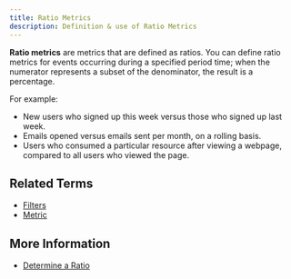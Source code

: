```yaml
---
title: Ratio Metrics 
description: Definition & use of Ratio Metrics 
---
```

**Ratio metrics** are metrics that are defined as ratios. You can define ratio metrics for events occurring during a specified period time; when the numerator represents a subset of the denominator, the result is a percentage.

For example:

- New users who signed up this week versus those who signed up last week.
- Emails opened versus emails sent per month, on a rolling basis.
- Users who consumed a particular resource after viewing a webpage, compared to all users who viewed the page.

## Related Terms

- [Filters](../filters)
- [Metric](../metric)

## More Information

- [Determine a Ratio](https://behavure.ai/docs/wiki/spaces/SGV/pages/2139259504/Determine+a+Ratio+v5)